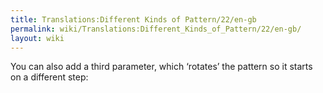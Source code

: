 ```yaml
---
title: Translations:Different Kinds of Pattern/22/en-gb
permalink: wiki/Translations:Different_Kinds_of_Pattern/22/en-gb/
layout: wiki
---
```


You can also add a third parameter, which ‘rotates’ the pattern so it
starts on a different step:
